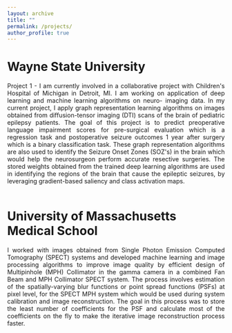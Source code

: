 ```yaml
---
layout: archive
title: ""
permalink: /projects/
author_profile: true
---
```


# Wayne State University

<div align="justify">Project 1 - I am currently involved in a collaborative project with Children's Hospital of Michigan in Detroit, MI. 
I am working on application of deep learning and machine learning algorithms on neuro- imaging data. 
In my current project, I apply graph representation learning algorithms on images obtained from 
diffusion-tensor imaging (DTI) scans of the brain of pediatric epilepsy patients. The goal of this project
is to predict preoperative language impairment scores for pre-surgical evaluation which is a regression task
and postoperative seizure outcomes 1 year after surgery which is a binary classification task. 
These graph representation algorithms are also used to identify the Seizure Onset Zones (SOZ's) in the brain
which would help the neurosurgeon perform accurate resective surgeries. The stored weights obtained from the
trained deep learning algorithms are used in identifying the regions of the brain that cause the epileptic seizures,
by leveraging gradient-based saliency and class activation maps.</div><br>

# University of Massachusetts Medical School

<div align="justify">I worked with images obtained from Single Photon Emission Computed Tomography (SPECT) systems and developed machine learning
and image processing algorithms to improve image quality by efficient design of Multipinhole (MPH) Collimator in the gamma 
camera in a combined Fan Beam and MPH Collimator SPECT system. The process involves estimation of the spatially-varying blur 
functions or point spread functions (PSFs) at pixel level, for the SPECT MPH system which would be used during system calibration
and image reconstruction. The goal in this process was to store the least number of coefficients for the PSF and calculate most 
of the coefficients on the fly to make the iterative image reconstruction process faster.</div>
